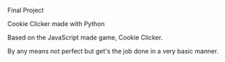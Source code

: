 Final Project

Cookie Clicker made with Python

Based on the JavaScript made game, Cookie Clicker.

By any means not perfect but get's the job done in a very basic manner.
